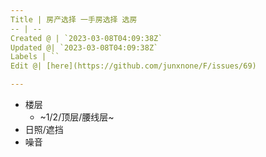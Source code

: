 ```yaml
---
Title | 房产选择 一手房选择 选房
-- | --
Created @ | `2023-03-08T04:09:38Z`
Updated @| `2023-03-08T04:09:38Z`
Labels | ``
Edit @| [here](https://github.com/junxnone/F/issues/69)

---
```

- 楼层
  - ~1/2/顶层/腰线层~
- 日照/遮挡
- 噪音

